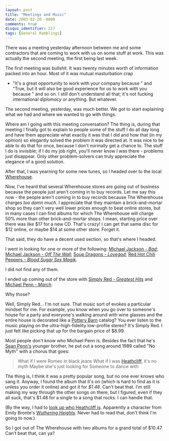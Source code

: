 ```yaml
---
layout: post
title: "Meetings and Music"
date: 2003-02-20 -0800
comments: true
disqus_identifier: 217
tags: [General Ramblings]
---
```

There was a meeting yesterday afternoon between me and some contractors
that are coming to work with us on some stuff at work. This was actually
the second meeting, the first being last week.
 
 The first meeting was bullshit. It was twenty minutes worth of
information packed into an hour. Most of it was mutual masturbation crap
- "It's a great opportunity to work with your company because " and
"True, but it will also be good experience for us to work with you
because " and so on. I still don't understand all that; it's not fucking
international *diplomacy* or anything. But whatever.
 
 The second meeting, yesterday, was much better. We got to start
explaining what we had and where we wanted to go with things.
 
 Where am I going with this meeting conversation? The thing is, during
that meeting I finally got to explain to people some of the stuff I do
all day long and have them appreciate what exactly it was that I did and
how that (in my opinion) so elegantly solved the problem it was directed
at. It was nice to be able to do that for once, because I don't normally
get a chance to. The stuff I do is invisible; if I do my job right,
you'll never know I was there - problems just disappear. Only other
problem-solvers can truly appreciate the elegance of a good solution.
 
 After that, I was yearning for some new tunes, so I headed over to the
local [Wherehouse](http://www.wherehousemusic.com).
 
 Now, I've heard that several Wherehouse stores are going out of
business because the people just aren't coming in to buy records. Let me
say this now - the people aren't coming in to buy records because The
Wherehouse charges *too damn much*. I appreciate that they maintain a
brick-and-mortar shop so they can't very well lower prices enough to
beat online stores, but in many cases I can find albums for which The
Wherehouse will charge 50% more than other brick-and-mortar shops. I
mean, starting price over there was like \$17 for a new CD. That's
crazy! I can get that same disc for \$12 online, or maybe \$14 at some
other store. Forget it.
 
 That said, they do have a decent used section, so that's where I
headed.
 
 I went in looking for one or more of the following: [Michael Jackson -
*Bad*](http://www.amazon.com/exec/obidos/ASIN/B00005QGAX/mhsvortex);
[Michael Jackson - *Off The
Wall*](http://www.amazon.com/exec/obidos/ASIN/B00005QGAT/mhsvortex);
[Soup Dragons -
*Lovegod*](http://www.amazon.com/exec/obidos/ASIN/B000001FWG/mhsvortex);
[Red Hot Chili Peppers - *Blood Sugar Sex
Magik*](http://www.amazon.com/exec/obidos/ASIN/B000002LQR/mhsvortex).
 
 I did not find any of them.
 
 I ended up coming out of the store with [Simply Red - *Greatest
Hits*](http://www.amazon.com/exec/obidos/ASIN/B000002HO3/mhsvortex) and
[Michael Penn -
*March*](http://www.amazon.com/exec/obidos/ASIN/B00005RDCF/mhsvortex).
 
 Why those?
 
 Well, Simply Red... I'm not sure. That music sort of evokes a
particular mindset for me. For example, you know when you go over to
someone's house for a party and everyone's walking around with wine
glasses and the entire house is decorated like a [Pottery
Barn](http://www.potterybarn.com/) catalog? You ever listen to the music
playing on the ultra-high-fidelity low-profile stereo? It's Simply Red.
I just felt like picking that up for the bargain price of \$8.99.
 
 Most people don't know who Michael Penn is. Besides the fact that he's
[Sean Penn's](http://us.imdb.com/Name?Penn,+Sean) younger brother, he
put out a song around 1989 called "No Myth" with a chorus that goes:

> What if I were Romeo in black jeans
>  What if I was [Heathcliff](http://www.filmsite.org/wuth.html), it's
> no myth
>  Maybe she's just looking for
>  Someone to dance with

The thing is, I think it was a pretty popular song, but no one ever
knows who sang it. Anyway, I found the album that it's on (which is hard
to find as it is unless you order it online) and got it for *\$1.48*.
Can't beat that. I'm still making my way through the other songs on
there, but I figured, even if they all suck, that's \$1.48 for a single
to a song that rocks. I can handle that.
 
 (By the way, I had to [look up who Heathcliff
is](http://www.filmsite.org/wuth.html). Apparently a character from
Emily Bronte's [*Wuthering
Heights*](http://www.amazon.com/exec/obidos/ASIN/0553212583/mhsvortex).
Never had to read that, don't think I'm going to now.)
 
 So I got out of The Wherehouse with two albums for a grand total of
\$10.47. Can't beat that, can ya?
